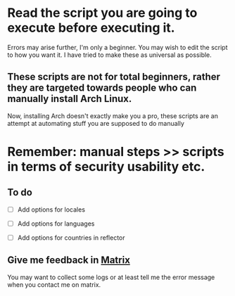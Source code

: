 # Read the script you are going to execute before executing it.

Errors may arise further, I'm only a beginner. You may wish to edit the script to how you want it.
I have tried to make these as universal as possible.

## These scripts are not for total beginners, rather they are targeted towards people who can manually install Arch Linux.
Now, installing Arch doesn't exactly make you a pro, these scripts are an attempt at automating stuff you are supposed to do manually

# Remember: manual steps >> scripts in terms of security usability etc.

## To do

-[ ] Add options for locales

-[ ] Add options for languages

-[ ] Add options for countries in reflector


## Give me feedback in [Matrix](https://matrix.to/#/@kibybyte:fairydust.space)

You may want to collect some logs or at least tell me the error message when you contact me on matrix.
